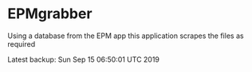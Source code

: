 # EPMgrabber
Using a database from the EPM app this application scrapes the files as required


Latest backup: Sun Sep 15 06:50:01 UTC 2019
